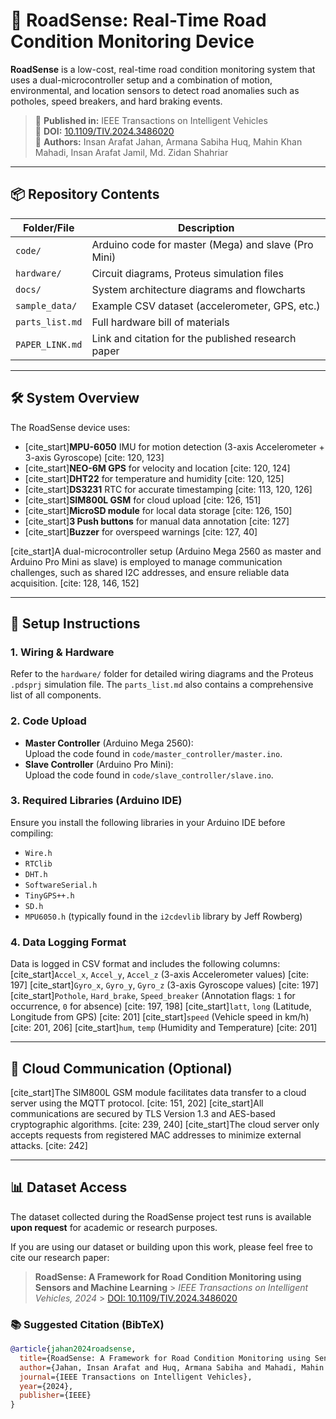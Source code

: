 # 🚗 RoadSense: Real-Time Road Condition Monitoring Device

**RoadSense** is a low-cost, real-time road condition monitoring system that uses a dual-microcontroller setup and a combination of motion, environmental, and location sensors to detect road anomalies such as potholes, speed breakers, and hard braking events.

> 📄 **Published in:** IEEE Transactions on Intelligent Vehicles  
> 📌 **DOI:** [10.1109/TIV.2024.3486020](https://doi.org/10.1109/TIV.2024.3486020)  
> 🧠 **Authors:** Insan Arafat Jahan, Armana Sabiha Huq, Mahin Khan Mahadi, Insan Arafat Jamil, Md. Zidan Shahriar

---

## 📦 Repository Contents

| Folder/File           | Description                                          |
|-----------------------|------------------------------------------------------|
| `code/`               | Arduino code for master (Mega) and slave (Pro Mini) |
| `hardware/`           | Circuit diagrams, Proteus simulation files          |
| `docs/`               | System architecture diagrams and flowcharts         |
| `sample_data/`        | Example CSV dataset (accelerometer, GPS, etc.)      |
| `parts_list.md`       | Full hardware bill of materials                     |
| `PAPER_LINK.md`       | Link and citation for the published research paper  |

---

## 🛠️ System Overview

The RoadSense device uses:
- [cite_start]**MPU-6050** IMU for motion detection (3-axis Accelerometer + 3-axis Gyroscope) [cite: 120, 123]
- [cite_start]**NEO-6M GPS** for velocity and location [cite: 120, 124]
- [cite_start]**DHT22** for temperature and humidity [cite: 120, 125]
- [cite_start]**DS3231** RTC for accurate timestamping [cite: 113, 120, 126]
- [cite_start]**SIM800L GSM** for cloud upload [cite: 126, 151]
- [cite_start]**MicroSD module** for local data storage [cite: 126, 150]
- [cite_start]**3 Push buttons** for manual data annotation [cite: 127]
- [cite_start]**Buzzer** for overspeed warnings [cite: 127, 40]

[cite_start]A dual-microcontroller setup (Arduino Mega 2560 as master and Arduino Pro Mini as slave) is employed to manage communication challenges, such as shared I2C addresses, and ensure reliable data acquisition. [cite: 128, 146, 152]

---

## 🔧 Setup Instructions

### 1. Wiring & Hardware
Refer to the `hardware/` folder for detailed wiring diagrams and the Proteus `.pdsprj` simulation file. The `parts_list.md` also contains a comprehensive list of all components.

### 2. Code Upload
- **Master Controller** (Arduino Mega 2560):  
  Upload the code found in `code/master_controller/master.ino`.
- **Slave Controller** (Arduino Pro Mini):  
  Upload the code found in `code/slave_controller/slave.ino`.

### 3. Required Libraries (Arduino IDE)
Ensure you install the following libraries in your Arduino IDE before compiling:
- `Wire.h`
- `RTClib`
- `DHT.h`
- `SoftwareSerial.h`
- `TinyGPS++.h`
- `SD.h`
- `MPU6050.h` (typically found in the `i2cdevlib` library by Jeff Rowberg)

### 4. Data Logging Format
Data is logged in CSV format and includes the following columns:
[cite_start]`Accel_x`, `Accel_y`, `Accel_z` (3-axis Accelerometer values) [cite: 197]
[cite_start]`Gyro_x`, `Gyro_y`, `Gyro_z` (3-axis Gyroscope values) [cite: 197]
[cite_start]`Pothole`, `Hard_brake`, `Speed_breaker` (Annotation flags: `1` for occurrence, `0` for absence) [cite: 197, 198]
[cite_start]`latt`, `long` (Latitude, Longitude from GPS) [cite: 201]
[cite_start]`speed` (Vehicle speed in km/h) [cite: 201, 206]
[cite_start]`hum`, `temp` (Humidity and Temperature) [cite: 201]

---

## 📡 Cloud Communication (Optional)

[cite_start]The SIM800L GSM module facilitates data transfer to a cloud server using the MQTT protocol. [cite: 151, 202] [cite_start]All communications are secured by TLS Version 1.3 and AES-based cryptographic algorithms. [cite: 239, 240] [cite_start]The cloud server only accepts requests from registered MAC addresses to minimize external attacks. [cite: 242]

---

## 📊 Dataset Access

The dataset collected during the RoadSense project test runs is available **upon request** for academic or research purposes.

If you are using our dataset or building upon this work, please feel free to cite our research paper:

> **RoadSense: A Framework for Road Condition Monitoring using Sensors and Machine Learning** > *IEEE Transactions on Intelligent Vehicles, 2024* > [DOI: 10.1109/TIV.2024.3486020](https://doi.org/10.1109/TIV.2024.3486020)

### 📚 Suggested Citation (BibTeX)

```bibtex
@article{jahan2024roadsense,
  title={RoadSense: A Framework for Road Condition Monitoring using Sensors and Machine Learning},
  author={Jahan, Insan Arafat and Huq, Armana Sabiha and Mahadi, Mahin Khan and Jamil, Insan Arafat and Shahriar, Md Zidan},
  journal={IEEE Transactions on Intelligent Vehicles},
  year={2024},
  publisher={IEEE}
}